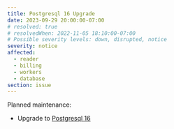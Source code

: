 ```yaml
---
title: Postgresql 16 Upgrade
date: 2023-09-29 20:00:00-07:00
# resolved: true
# resolvedWhen: 2022-11-05 18:10:00-07:00
# Possible severity levels: down, disrupted, notice
severity: notice
affected:
  - reader
  - billing
  - workers
  - database
section: issue
---
```


Planned maintenance:

- Upgrade to [Postgresql 16](https://www.postgresql.org/docs/16/release-16.html)
